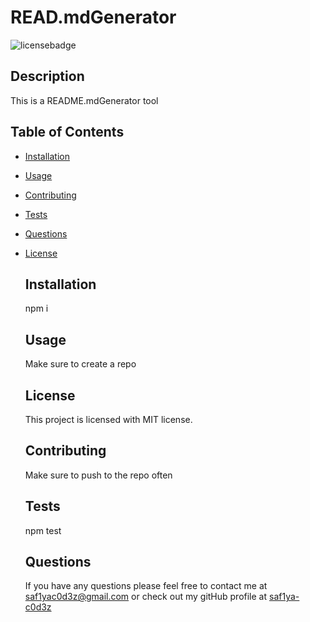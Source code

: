 # READ.mdGenerator
  ![licensebadge](https://img.shields.io/badge/License-MIT-brightgreen)
  
  ## Description
  This is a README.mdGenerator tool
  
  ## Table of Contents
  * [Installation](#installation)
  * [Usage](#usage)
  * [Contributing](#contributing)
  * [Tests](#tests)
  * [Questions](#questions)
   
* [License](#license)

  
  ## Installation
  npm i

  ## Usage
  Make sure to create a repo

  ## License
  
  This project is licensed with MIT license.

  ## Contributing 
  Make sure to push to the repo often

  ## Tests
  npm test

  ## Questions
  If you have any questions please feel free to contact me at [saf1yac0d3z@gmail.com](mailto:saf1yac0d3z@gmail.com) or check out my gitHub profile at [saf1ya-c0d3z](https://github.com/saf1ya-c0d3z)
  